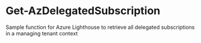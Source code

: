 # Get-AzDelegatedSubscription

Sample function for Azure Lighthouse to retrieve all delegated subscriptions in a managing tenant context
